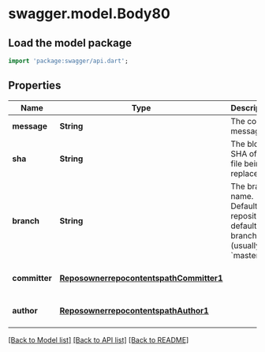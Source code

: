 # swagger.model.Body80

## Load the model package
```dart
import 'package:swagger/api.dart';
```

## Properties
Name | Type | Description | Notes
------------ | ------------- | ------------- | -------------
**message** | **String** | The commit message. | [default to null]
**sha** | **String** | The blob SHA of the file being replaced. | [default to null]
**branch** | **String** | The branch name. Default: the repository’s default branch (usually &#x60;master&#x60;) | [optional] [default to null]
**committer** | [**ReposownerrepocontentspathCommitter1**](ReposownerrepocontentspathCommitter1.md) |  | [optional] [default to null]
**author** | [**ReposownerrepocontentspathAuthor1**](ReposownerrepocontentspathAuthor1.md) |  | [optional] [default to null]

[[Back to Model list]](../README.md#documentation-for-models) [[Back to API list]](../README.md#documentation-for-api-endpoints) [[Back to README]](../README.md)

